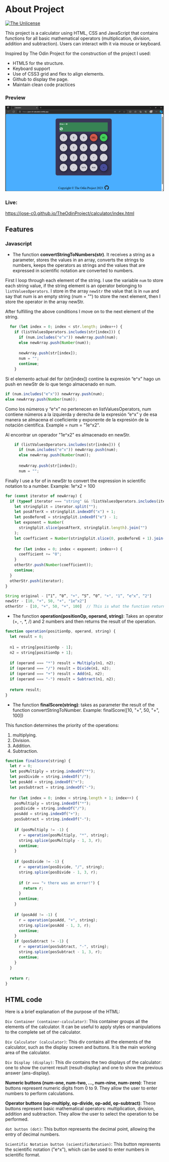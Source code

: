 # About Project

[![The Unlicense](https://upload.wikimedia.org/wikipedia/commons/e/ee/Unlicense_Blue_Badge.svg)](https://choosealicense.com/licenses/unlicense/)

This project is a calculator using HTML, CSS and JavaScript that contains functions for all basic mathematical operators (multiplication, division, addition and subtraction). Users can interact with it via mouse or keyboard.

Inspired by The Odin Project for the construction of the project I used:

- HTML5 for the structure.
- Keyboard support
- Use of CSS3 grid and flex to align elements.
- Github to display the page.
- Maintain clean code practices

### Preview

![](./images/preview.png)

### Live:

https://jose-c0.github.io/TheOdinProject/calculator/index.html

## Features

### Javascript

- The function **convertStringToNumbers(str)**. It receives a string as a parameter, stores the values in an array, converts the strings to numbers, keeps the operators as strings and the values that are expressed in scientific notation are converted to numbers.

First I loop through each element of the string. I use the variable `num` to store each string value, if the string element is an operator belonging to `listValuesOperators`. I store in the array `newStr` the value that is in `num` and say that num is an empty string (num = "") to store the next element, then I store the operator in the array newStr.

After fulfilling the above conditions I move on to the next element of the string.

```javascript
  for (let index = 0; index < str.length; index++) {
    if (listValuesOperators.includes(str[index])) {
      if (num.includes("e^x")) newArray.push(num);
      else newArray.push(Number(num));

      newArray.push(str[index]);
      num = "";
      continue;
    }
```

Si el elemento actual del for (str[index]) contine la expresión “e^x” hago un push en newStr de lo que tengo almacenado en num.

```javascript
if (num.includes("e^x")) newArray.push(num);
else newArray.push(Number(num));
```

Como los números y “e^x” no pertenecen en listValuesOperators, num contiene números a la izquierda y derecha de la expresión “e^x” y de esa manera se almacena el coeficiente y exponente de la expresión de la notación científica. Example = num = "1e^x2".

Al encontrar un operador "1e^x2" es almacenado en newStr.

```javascript
    if (listValuesOperators.includes(str[index])) {
      if (num.includes("e^x")) newArray.push(num);
      else newArray.push(Number(num));

      newArray.push(str[index]);
      num = "";
```

Finally I use a for of in newStr to convert the expression in scientific notation to a number. Example: 1e^x2 = 100

```javascript
for (const iterator of newArray) {
  if (typeof iterator === "string" && !listValuesOperators.includes(iterator)) {
    let stringSplit = iterator.split("");
    let posAfterX = stringSplit.indexOf("x") + 1;
    let posBeforeE = stringSplit.indexOf("e") - 1;
    let exponent = Number(
      stringSplit.slice(posAfterX, stringSplit.length).join("")
    );
    let coefficient = Number(stringSplit.slice(0, posBeforeE + 1).join(""));

    for (let index = 0; index < exponent; index++) {
      coefficient += "0";
    }
    otherStr.push(Number(coefficient));
    continue;
  }
  otherStr.push(iterator);
}
```

```javascript
String original - [“1”, “0”, "+", “5”, “0”, "+", "1”, “e^x”, “2"]
newStr - [10, "+", 50, "+", "1e^x2"]
otherStr - [10, "+", 50, "+", 100]  // This is what the function returns.
```

- The function **operation(positionOp, operand, string)**: Takes an operator (+, -, \*, /) and 2 numbers and then returns the result of the operation.

```javascript
function operation(positionOp, operand, string) {
  let result = 0;

  n1 = string[positionOp - 1];
  n2 = string[positionOp + 1];

  if (operand === "*") result = Multiply(n1, n2);
  if (operand === "/") result = Divide(n1, n2);
  if (operand === "+") result = Add(n1, n2);
  if (operand === "-") result = Subtract(n1, n2);

  return result;
}
```

- The function **finalScore(string)**: takes as parameter the result of the function convertStringToNumber. Example: finalScore([10, "+", 50, "+", 100])

This function determines the priority of the operations:

1. multiplying.
2. Division.
3. Addition.
4. Subtraction.

```javascript
function finalScore(string) {
  let r = 0;
  let posMultiply = string.indexOf("*");
  let posDivide = string.indexOf("/");
  let posAdd = string.indexOf("+");
  let posSubtract = string.indexOf("-");

  for (let index = 0; index < string.length + 1; index++) {
    posMultiply = string.indexOf("*");
    posDivide = string.indexOf("/");
    posAdd = string.indexOf("+");
    posSubtract = string.indexOf("-");

    if (posMultiply != -1) {
      r = operation(posMultiply, "*", string);
      string.splice(posMultiply - 1, 3, r);
      continue;
    }

    if (posDivide != -1) {
      r = operation(posDivide, "/", string);
      string.splice(posDivide - 1, 3, r);

      if (r === "💀 there was an error!") {
        return r;
      }
      continue;
    }

    if (posAdd != -1) {
      r = operation(posAdd, "+", string);
      string.splice(posAdd - 1, 3, r);
      continue;
    }
    if (posSubtract != -1) {
      r = operation(posSubtract, "-", string);
      string.splice(posSubtract - 1, 3, r);
      continue;
    }
  }

  return r;
}
```

## HTML code

Here is a brief explanation of the purpose of the HTML:

`Div Container (container-calculator)`: This container groups all the elements of the calculator. It can be useful to apply styles or manipulations to the complete set of the calculator.

`Div Calculator (calculator)`: This div contains all the elements of the calculator, such as the display screen and buttons. It is the main working area of the calculator.

`Div Display (display)`: This div contains the two displays of the calculator: one to show the current result (result-display) and one to show the previous answer (ans-display).

**Numeric buttons (num-one, num-two, ..., num-nine, num-zero)**: These buttons represent numeric digits from 0 to 9. They allow the user to enter numbers to perform calculations.

**Operator buttons (op-multiply, op-divide, op-add, op-subtract)**: These buttons represent basic mathematical operators: multiplication, division, addition and subtraction. They allow the user to select the operation to be performed.

`dot button (dot)`: This button represents the decimal point, allowing the entry of decimal numbers.

`Scientific Notation button (scientificNotation)`:
This button represents the scientific notation ("e^x"), which can be used to enter numbers in scientific format.
